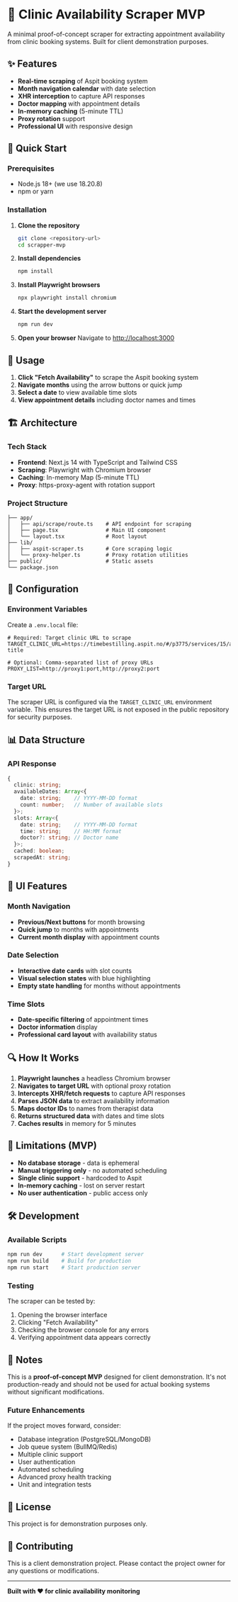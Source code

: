 # 🏥 Clinic Availability Scraper MVP

A minimal proof-of-concept scraper for extracting appointment availability from clinic booking systems. Built for client demonstration purposes.

## ✨ Features

- **Real-time scraping** of Aspit booking system
- **Month navigation calendar** with date selection
- **XHR interception** to capture API responses
- **Doctor mapping** with appointment details
- **In-memory caching** (5-minute TTL)
- **Proxy rotation** support
- **Professional UI** with responsive design

## 🚀 Quick Start

### Prerequisites

- Node.js 18+ (we use 18.20.8)
- npm or yarn

### Installation

1. **Clone the repository**
   ```bash
   git clone <repository-url>
   cd scrapper-mvp
   ```

2. **Install dependencies**
   ```bash
   npm install
   ```

3. **Install Playwright browsers**
   ```bash
   npx playwright install chromium
   ```

4. **Start the development server**
   ```bash
   npm run dev
   ```

5. **Open your browser**
   Navigate to [http://localhost:3000](http://localhost:3000)

## 🎯 Usage

1. **Click "Fetch Availability"** to scrape the Aspit booking system
2. **Navigate months** using the arrow buttons or quick jump
3. **Select a date** to view available time slots
4. **View appointment details** including doctor names and times

## 🏗️ Architecture

### Tech Stack

- **Frontend**: Next.js 14 with TypeScript and Tailwind CSS
- **Scraping**: Playwright with Chromium browser
- **Caching**: In-memory Map (5-minute TTL)
- **Proxy**: https-proxy-agent with rotation support

### Project Structure

```
├── app/
│   ├── api/scrape/route.ts    # API endpoint for scraping
│   ├── page.tsx               # Main UI component
│   └── layout.tsx             # Root layout
├── lib/
│   ├── aspit-scraper.ts       # Core scraping logic
│   └── proxy-helper.ts        # Proxy rotation utilities
├── public/                    # Static assets
└── package.json
```

## 🔧 Configuration

### Environment Variables

Create a `.env.local` file:

```env
# Required: Target clinic URL to scrape
TARGET_CLINIC_URL=https://timebestilling.aspit.no/#/p3775/services/15/appointment/54/calendar#calendar-title

# Optional: Comma-separated list of proxy URLs
PROXY_LIST=http://proxy1:port,http://proxy2:port
```

### Target URL

The scraper URL is configured via the `TARGET_CLINIC_URL` environment variable. This ensures the target URL is not exposed in the public repository for security purposes.

## 📊 Data Structure

### API Response

```typescript
{
  clinic: string;
  availableDates: Array<{
    date: string;    // YYYY-MM-DD format
    count: number;   // Number of available slots
  }>;
  slots: Array<{
    date: string;    // YYYY-MM-DD format
    time: string;    // HH:MM format
    doctor?: string; // Doctor name
  }>;
  cached: boolean;
  scrapedAt: string;
}
```

## 🎨 UI Features

### Month Navigation
- **Previous/Next buttons** for month browsing
- **Quick jump** to months with appointments
- **Current month display** with appointment counts

### Date Selection
- **Interactive date cards** with slot counts
- **Visual selection states** with blue highlighting
- **Empty state handling** for months without appointments

### Time Slots
- **Date-specific filtering** of appointment times
- **Doctor information** display
- **Professional card layout** with availability status

## 🔍 How It Works

1. **Playwright launches** a headless Chromium browser
2. **Navigates to target URL** with optional proxy rotation
3. **Intercepts XHR/fetch requests** to capture API responses
4. **Parses JSON data** to extract availability information
5. **Maps doctor IDs** to names from therapist data
6. **Returns structured data** with dates and time slots
7. **Caches results** in memory for 5 minutes

## 🚨 Limitations (MVP)

- **No database storage** - data is ephemeral
- **Manual triggering only** - no automated scheduling
- **Single clinic support** - hardcoded to Aspit
- **In-memory caching** - lost on server restart
- **No user authentication** - public access only

## 🛠️ Development

### Available Scripts

```bash
npm run dev      # Start development server
npm run build    # Build for production
npm run start    # Start production server
```

### Testing

The scraper can be tested by:

1. Opening the browser interface
2. Clicking "Fetch Availability"
3. Checking the browser console for any errors
4. Verifying appointment data appears correctly

## 📝 Notes

This is a **proof-of-concept MVP** designed for client demonstration. It's not production-ready and should not be used for actual booking systems without significant modifications.

### Future Enhancements

If the project moves forward, consider:

- Database integration (PostgreSQL/MongoDB)
- Job queue system (BullMQ/Redis)
- Multiple clinic support
- User authentication
- Automated scheduling
- Advanced proxy health tracking
- Unit and integration tests

## 📄 License

This project is for demonstration purposes only.

## 🤝 Contributing

This is a client demonstration project. Please contact the project owner for any questions or modifications.

---

**Built with ❤️ for clinic availability monitoring**